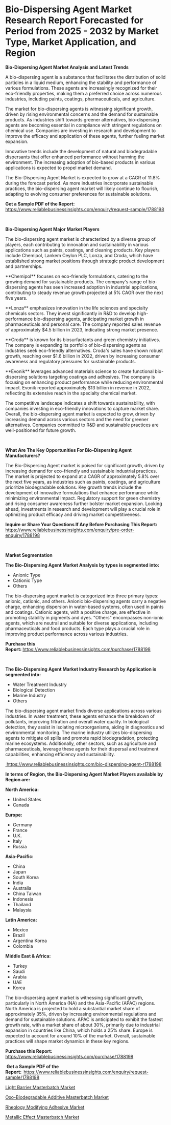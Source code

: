<p><h1>Bio-Dispersing Agent Market Research Report Forecasted for Period from 2025 -  2032 by Market Type, Market Application, and Region</h1></p><p><strong>Bio-Dispersing Agent Market Analysis and Latest Trends</strong></p>
<p><p>A bio-dispersing agent is a substance that facilitates the distribution of solid particles in a liquid medium, enhancing the stability and performance of various formulations. These agents are increasingly recognized for their eco-friendly properties, making them a preferred choice across numerous industries, including paints, coatings, pharmaceuticals, and agriculture. </p><p>The market for bio-dispersing agents is witnessing significant growth, driven by rising environmental concerns and the demand for sustainable products. As industries shift towards greener alternatives, bio-dispersing agents are becoming essential in compliance with stringent regulations on chemical use. Companies are investing in research and development to improve the efficacy and application of these agents, further fueling market expansion.</p><p>Innovative trends include the development of natural and biodegradable dispersants that offer enhanced performance without harming the environment. The increasing adoption of bio-based products in various applications is expected to propel market demand. </p><p>The Bio-Dispersing Agent Market is expected to grow at a CAGR of 11.8% during the forecast period. As more industries incorporate sustainable practices, the bio-dispersing agent market will likely continue to flourish, adapting to evolving consumer preferences for sustainable solutions.</p></p>
<p><strong>Get a Sample PDF of the Report:&nbsp;</strong> <a href="https://www.reliablebusinessinsights.com/enquiry/request-sample/1788198?utm_campaign=1121&utm_medium=2&utm_source=Github&utm_content=ia&utm_term=02022025&utm_id=bio-dispersing-agent">https://www.reliablebusinessinsights.com/enquiry/request-sample/1788198</a></p>
<p>&nbsp;</p>
<p><strong>Bio-Dispersing Agent Major Market Players</strong></p>
<p><p>The bio-dispersing agent market is characterized by a diverse group of players, each contributing to innovation and sustainability in various applications such as paints, coatings, and cleaning products. Key players include Chemipol, Lankem Ceylon PLC, Lonza, and Croda, which have established strong market positions through strategic product development and partnerships.</p><p>**Chemipol** focuses on eco-friendly formulations, catering to the growing demand for sustainable products. The company's range of bio-dispersing agents has seen increased adoption in industrial applications, contributing to steady revenue growth projected at 5% CAGR over the next five years.</p><p>**Lonza** emphasizes innovation in the life sciences and specialty chemicals sectors. They invest significantly in R&D to develop high-performance bio-dispersing agents, anticipating market growth in pharmaceuticals and personal care. The company reported sales revenue of approximately $4.5 billion in 2023, indicating strong market presence.</p><p>**Croda** is known for its biosurfactants and green chemistry initiatives. The company is expanding its portfolio of bio-dispersing agents as industries seek eco-friendly alternatives. Croda's sales have shown robust growth, reaching over $1.6 billion in 2022, driven by increasing consumer awareness and regulatory pressures for sustainable products.</p><p>**Evonik** leverages advanced materials science to create functional bio-dispersing solutions targeting coatings and adhesives. The company is focusing on enhancing product performance while reducing environmental impact. Evonik reported approximately $13 billion in revenue in 2022, reflecting its extensive reach in the specialty chemical market.</p><p>The competitive landscape indicates a shift towards sustainability, with companies investing in eco-friendly innovations to capture market share. Overall, the bio-dispersing agent market is expected to grow, driven by increasing demand across various sectors and the need for greener alternatives. Companies committed to R&D and sustainable practices are well-positioned for future growth.</p></p>
<p>&nbsp;</p>
<p><strong>What Are The Key Opportunities For Bio-Dispersing Agent Manufacturers?</strong></p>
<p><p>The Bio-Dispersing Agent market is poised for significant growth, driven by increasing demand for eco-friendly and sustainable industrial practices. The market is projected to expand at a CAGR of approximately 5.8% over the next five years, as industries such as paints, coatings, and agriculture prioritize biodegradable solutions. Key growth trends include the development of innovative formulations that enhance performance while minimizing environmental impact. Regulatory support for green chemistry and rising consumer awareness further bolster market expansion. Looking ahead, investments in research and development will play a crucial role in optimizing product efficacy and driving market competitiveness.</p></p>
<p><strong>Inquire or Share Your Questions If Any Before Purchasing This Report:</strong> <a href="https://www.reliablebusinessinsights.com/enquiry/pre-order-enquiry/1788198?utm_campaign=1121&utm_medium=2&utm_source=Github&utm_content=ia&utm_term=02022025&utm_id=bio-dispersing-agent">https://www.reliablebusinessinsights.com/enquiry/pre-order-enquiry/1788198</a></p>
<p>&nbsp;</p>
<p><strong>Market Segmentation</strong></p>
<p><strong>The Bio-Dispersing Agent Market Analysis by types is segmented into:</strong></p>
<p><ul><li>Anionic Type</li><li>Cationic Type</li><li>Others</li></ul></p>
<p><p>The bio-dispersing agent market is categorized into three primary types: anionic, cationic, and others. Anionic bio-dispersing agents carry a negative charge, enhancing dispersion in water-based systems, often used in paints and coatings. Cationic agents, with a positive charge, are effective in promoting stability in pigments and dyes. "Others" encompasses non-ionic agents, which are neutral and suitable for diverse applications, including pharmaceuticals and food products. Each type plays a crucial role in improving product performance across various industries.</p></p>
<p><strong>Purchase this Report:&nbsp;</strong><a href="https://www.reliablebusinessinsights.com/purchase/1788198?utm_campaign=1121&utm_medium=2&utm_source=Github&utm_content=ia&utm_term=02022025&utm_id=bio-dispersing-agent">https://www.reliablebusinessinsights.com/purchase/1788198</a></p>
<p>&nbsp;</p>
<p><strong>The Bio-Dispersing Agent Market Industry Research by Application is segmented into:</strong></p>
<p><ul><li>Water Treatment Industry</li><li>Biological Detection</li><li>Marine Industry</li><li>Others</li></ul></p>
<p><p>The bio-dispersing agent market finds diverse applications across various industries. In water treatment, these agents enhance the breakdown of pollutants, improving filtration and overall water quality. In biological detection, they assist in isolating microorganisms, aiding in diagnostics and environmental monitoring. The marine industry utilizes bio-dispersing agents to mitigate oil spills and promote rapid biodegradation, protecting marine ecosystems. Additionally, other sectors, such as agriculture and pharmaceuticals, leverage these agents for their dispersal and treatment capabilities, enhancing efficiency and sustainability.</p></p>
<p><a href="https://www.reliablebusinessinsights.com/bio-dispersing-agent-r1788198?utm_campaign=1121&utm_medium=2&utm_source=Github&utm_content=ia&utm_term=02022025&utm_id=bio-dispersing-agent">&nbsp;https://www.reliablebusinessinsights.com/bio-dispersing-agent-r1788198</a></p>
<p><strong>In terms of Region, the Bio-Dispersing Agent Market Players available by Region are:</strong></p>
<p>
    <p> <strong> North America: </strong>
        <ul>
            <li>United States</li>
            <li>Canada</li>
        </ul>
        </p> 
    <p> <strong> Europe: </strong>
        <ul>
            <li>Germany</li>
            <li>France</li>
            <li>U.K.</li>
            <li>Italy</li>
            <li>Russia</li>
        </ul>
        </p> 
    <p> <strong> Asia-Pacific: </strong>
        <ul>
            <li>China</li>
            <li>Japan</li>
            <li>South Korea</li>
            <li>India</li>
            <li>Australia</li>
            <li>China Taiwan</li>
            <li>Indonesia</li>
            <li>Thailand</li>
            <li>Malaysia</li>
        </ul>
        </p> 
    <p> <strong> Latin America: </strong>
        <ul>
            <li>Mexico</li>
            <li>Brazil</li>
            <li>Argentina Korea</li>
            <li>Colombia</li>
        </ul>
        </p> 
    <p> <strong> Middle East & Africa: </strong>
        <ul>
            <li>Turkey</li>
            <li>Saudi</li>
            <li>Arabia</li>
            <li>UAE</li>
            <li>Korea</li>
        </ul>
    </p>
    </p>
<p><p>The bio-dispersing agent market is witnessing significant growth, particularly in North America (NA) and the Asia-Pacific (APAC) regions. North America is projected to hold a substantial market share of approximately 35%, driven by increasing environmental regulations and demand for sustainable solutions. APAC is anticipated to exhibit the fastest growth rate, with a market share of about 30%, primarily due to industrial expansion in countries like China, which holds a 25% share. Europe is expected to account for around 10% of the market. Overall, sustainable practices will shape market dynamics in these key regions.</p></p>
<p><strong>Purchase this Report: </strong><a href="https://www.reliablebusinessinsights.com/purchase/1788198?utm_campaign=1121&utm_medium=2&utm_source=Github&utm_content=ia&utm_term=02022025&utm_id=bio-dispersing-agent">https://www.reliablebusinessinsights.com/purchase/1788198</a></p>
<p>&nbsp;<strong>Get a Sample PDF of the Report:&nbsp;&nbsp;</strong><a href="https://www.reliablebusinessinsights.com/enquiry/request-sample/1788198?utm_campaign=1121&utm_medium=2&utm_source=Github&utm_content=ia&utm_term=02022025&utm_id=bio-dispersing-agent">https://www.reliablebusinessinsights.com/enquiry/request-sample/1788198</a></p>
<p><strong></strong></p>
<p><p><a href="https://github.com/aksayvoogdt/Market-Research-Report-List-1/blob/main/light-barrier-masterbatch-market.md?utm_campaign=1121&utm_medium=2&utm_source=Github&utm_content=ia&utm_term=02022025&utm_id=bio-dispersing-agent">Light Barrier Masterbatch Market</a></p><p><a href="https://github.com/alasmyayock/Market-Research-Report-List-1/blob/main/oxo-biodegradable-additive-masterbatch-market.md?utm_campaign=1121&utm_medium=2&utm_source=Github&utm_content=ia&utm_term=02022025&utm_id=bio-dispersing-agent">Oxo-Biodegradable Additive Masterbatch Market</a></p><p><a href="https://github.com/itayjedhe/Market-Research-Report-List-1/blob/main/rheology-modifying-adhesive-market.md?utm_campaign=1121&utm_medium=2&utm_source=Github&utm_content=ia&utm_term=02022025&utm_id=bio-dispersing-agent">Rheology Modifying Adhesive Market</a></p><p><a href="https://github.com/eusoffyhanty/Market-Research-Report-List-1/blob/main/metallic-effect-masterbatch-market.md?utm_campaign=1121&utm_medium=2&utm_source=Github&utm_content=ia&utm_term=02022025&utm_id=bio-dispersing-agent">Metallic Effect Masterbatch Market</a></p></p>